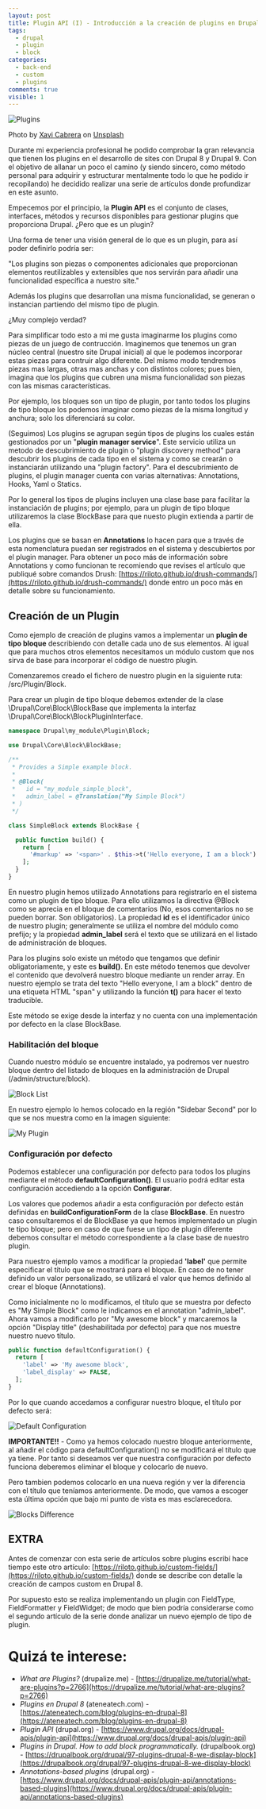 ```yaml
---
layout: post
title: Plugin API (I) - Introducción a la creación de plugins en Drupal 8 y Drupal 9
tags:
  - drupal
  - plugin
  - block
categories:
  - back-end
  - custom
  - plugins
comments: true
visible: 1
---
```


![Plugins](/images/plugins-I.jpg)

<span>Photo by <a href="https://unsplash.com/@xavi_cabrera?utm_source=unsplash&utm_medium=referral&utm_content=creditCopyText">Xavi Cabrera</a> on <a href="https://unsplash.com/s/photos/lego?utm_source=unsplash&utm_medium=referral&utm_content=creditCopyText">Unsplash</a><span>
  
Durante mi experiencia profesional he podido comprobar la gran relevancia que tienen los plugins en el desarrollo de sites con Drupal 8 y Drupal 9.
Con el objetivo de allanar un poco el camino (y siendo sincero, como método personal para adquirir y estructurar mentalmente todo lo que he podido ir recopilando) he decidido realizar una serie de artículos donde profundizar en este asunto.

Empecemos por el principio, la **Plugin API** es el conjunto de clases, interfaces, métodos y recursos disponibles para gestionar plugins que proporciona Drupal. ¿Pero que es un plugin?

Una forma de tener una visión general de lo que es un plugin, para así poder definirlo podría ser: 

"Los plugins son piezas o componentes adicionales que proporcionan elementos reutilizables y extensibles que nos servirán para añadir una funcionalidad específica a nuestro site."

Además los plugins que desarrollan una misma funcionalidad, se generan o instancian partiendo del mismo tipo de plugin.

¿Muy complejo verdad?

Para simplificar todo esto a mi me gusta imaginarme los plugins como piezas de un juego de contrucción. 
Imaginemos que tenemos un gran núcleo central (nuestro site Drupal inicial) al que le podemos incorporar estas piezas para contruir algo diferente.
Del mismo modo tendremos piezas mas largas, otras mas anchas y con distintos colores; pues bien, imagina que los plugins que cubren una misma funcionalidad son piezas con las mismas características. 

Por ejemplo, los bloques son un tipo de plugin, por tanto todos los plugins de tipo bloque los podemos imaginar como piezas de la misma longitud y anchura; solo los diferenciará su color. 

(Seguimos)
Los plugins se agrupan según tipos de plugins los cuales están gestionados por un "**plugin manager service**". 
Este servicio utiliza un metodo de descubrimiento de plugin o "plugin discovery method" para descubrir los plugins de cada tipo en el sistema y como se crearán o instanciarán utilizando una "plugin factory".
Para el descubrimiento de plugins, el plugin manager cuenta con varias alternativas: Annotations, Hooks, Yaml o Statics. 

Por lo general los tipos de plugins incluyen una clase base para facilitar la instanciación de plugins; por ejemplo, para un plugin de tipo bloque utilizaremos la clase BlockBase para que nuesto plugin extienda a partir de ella.

Los plugins que se basan en **Annotations** lo hacen para que a través de esta nomenclatura puedan ser registrados en el sistema y descubiertos por el plugin manager. 
Para obtener un poco más de información sobre Annotations y como funcionan te recomiendo que revises el artículo que publiqué sobre comandos Drush: [https://riloto.github.io/drush-commands/](https://riloto.github.io/drush-commands/) donde entro un poco más en detalle sobre su funcionamiento.

## Creación de un Plugin

Como ejemplo de creación de plugins vamos a implementar un **plugin de tipo bloque** describiendo con detalle cada uno de sus elementos. 
Al igual que para muchos otros elementos necesitamos un módulo custom que nos sirva de base para incorporar el código de nuestro plugin.

Comenzaremos creado el fichero de nuestro plugin en la siguiente ruta: /src/Plugin/Block.

Para crear un plugin de tipo bloque debemos extender de la clase \Drupal\Core\Block\BlockBase que implementa la interfaz \Drupal\Core\Block\BlockPluginInterface.

```php
namespace Drupal\my_module\Plugin\Block;

use Drupal\Core\Block\BlockBase;

/**
 * Provides a Simple example block.
 *
 * @Block(
 *   id = "my_module_simple_block",
 *   admin_label = @Translation("My Simple Block")
 * )
 */

class SimpleBlock extends BlockBase {

  public function build() {
    return [
      '#markup' => '<span>' . $this->t('Hello everyone, I am a block') . '</span>'
    ];
  }
}

```

En nuestro plugin hemos utilizado Annotations para registrarlo en el sistema como un plugin de tipo bloque. 
Para ello utilizamos la directiva @Block como se aprecia en el bloque de comentarios (No, esos comentarios no se pueden borrar. Son obligatorios).
La propiedad **id** es el identificador único de nuestro plugin; generalmente se utiliza el nombre del módulo como prefijo; y la propiedad **admin_label** será el texto que se utilizará en el listado de administración de bloques.


Para los plugins solo existe un método que tengamos que definir obligatoriamente, y este es **build()**. 
En este método tenemos que devolver el contenido que devolverá nuestro bloque mediante un render array. 
En nuestro ejemplo se trata del texto "Hello everyone, I am a block" dentro de una etiqueta HTML "span" y utilizando la función **t()** para hacer el texto traducible. 

Este método se exige desde la interfaz y no cuenta con una implementación por defecto en la clase BlockBase.

### Habilitación del bloque

Cuando nuestro módulo se encuentre instalado, ya podremos ver nuestro bloque dentro del listado de bloques en la administración de Drupal (/admin/structure/block). 

![Block List](/images/block_list.jpg)

En nuestro ejemplo lo hemos colocado en la región "Sidebar Second" por lo que se nos muestra como en la imagen siguiente:

![My Plugin](/images/block_plugin.jpg)


### Configuración por defecto
Podemos establecer una configuración por defecto para todos los plugins mediante el método **defaultConfiguration()**. El usuario podrá editar esta configuración accediendo a la opción **Configurar**.

Los valores que podemos añadir a esta configuración por defecto están definidas en **buildConfigurationForm** de la clase **BlockBase**. 
En nuestro caso consultaremos el de BlockBase ya que hemos implementado un plugin te tipo bloque; pero en caso de que fuese un tipo de plugin diferente debemos consultar el método correspondiente a la clase base de nuestro plugin.

Para nuestro ejemplo vamos a modificar la propiedad **'label'** que permite especificar el título que se mostrará para el bloque. 
En caso de no tener definido un valor personalizado, se utilizará el valor que hemos definido al crear el bloque (Annotations).

Como inicialmente no lo modificamos, el título que se muestra por defecto es "My Simple Block" como le indicamos en el annotation "admin_label".
Ahora vamos a modificarlo por "My awesome block" y marcaremos la opción "Display title" (deshabilitada por defecto) para que nos muestre nuestro nuevo título.

```php
public function defaultConfiguration() {
  return [
    'label' => 'My awesome block',
    'label_display' => FALSE,
  ];
}
```

Por lo que cuando accedamos a configurar nuestro bloque, el título por defecto será:

![Default Configuration](/images/default_config.jpg)

**IMPORTANTE!!** - Como ya hemos colocado nuestro bloque anteriormente, al añadir el código para defaultConfiguration() no se modificará el título que ya tiene. 
Por tanto si deseamos ver que nuestra configuración por defecto funciona deberemos eliminar el bloque y colocarlo de nuevo.

Pero tambien podemos colocarlo en una nueva región y ver la diferencia con el título que teníamos anteriormente. 
De modo, que vamos a escoger esta última opción que bajo mi punto de vista es mas esclarecedora.

![Blocks Difference](/images/blocks_difference.jpg)


## EXTRA

Antes de comenzar con esta serie de artículos sobre plugins escribí hace tiempo este otro artículo: [https://riloto.github.io/custom-fields/](https://riloto.github.io/custom-fields/) donde se describe con detalle la creación de campos custom en Drupal 8. 

Por supuesto esto se realiza implementando un plugin con FieldType, FieldFormatter y FieldWidget; de modo que bien podría considerarse como el segundo artículo de la serie donde analizar un nuevo ejemplo de tipo de plugin. 

# Quizá te interese:

* *What are Plugins?* (drupalize.me) - [https://drupalize.me/tutorial/what-are-plugins?p=2766](https://drupalize.me/tutorial/what-are-plugins?p=2766)
* *Plugins en Drupal 8* (ateneatech.com) - [https://ateneatech.com/blog/plugins-en-drupal-8](https://ateneatech.com/blog/plugins-en-drupal-8)
* *Plugin API* (drupal.org) - [https://www.drupal.org/docs/drupal-apis/plugin-api](https://www.drupal.org/docs/drupal-apis/plugin-api)
* *Plugins in Drupal. How to add block programmatically.* (drupalbook.org) - [https://drupalbook.org/drupal/97-plugins-drupal-8-we-display-block](https://drupalbook.org/drupal/97-plugins-drupal-8-we-display-block)
* *Annotations-based plugins* (drupal.org) - [https://www.drupal.org/docs/drupal-apis/plugin-api/annotations-based-plugins](https://www.drupal.org/docs/drupal-apis/plugin-api/annotations-based-plugins)